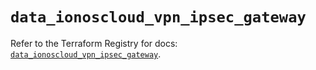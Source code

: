 # `data_ionoscloud_vpn_ipsec_gateway`

Refer to the Terraform Registry for docs: [`data_ionoscloud_vpn_ipsec_gateway`](https://registry.terraform.io/providers/ionos-cloud/ionoscloud/6.7.18/docs/data-sources/vpn_ipsec_gateway).

